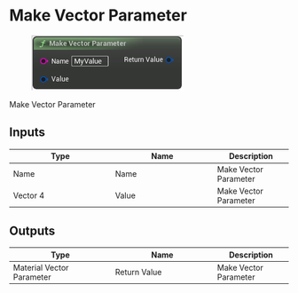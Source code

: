 # Make Vector Parameter

<div align="left" data-full-width="false">

<figure><img src="Make_Vector_Parameter.png" alt=""><figcaption></figcaption></figure>

</div>

Make Vector Parameter

## Inputs

<table>
<thead><tr><th width="170">Type</th><th width="170">Name</th><th>Description</th></tr></thead>
<tbody>
<tr><td>Name</td><td>Name</td><td>Make Vector Parameter</td></tr>
<tr><td>Vector 4</td><td>Value</td><td>Make Vector Parameter</td></tr>
</tbody>
</table>

## Outputs

<table>
<thead><tr><th width="170">Type</th><th width="170">Name</th><th>Description</th></tr></thead>
<tbody>
<tr><td>Material Vector Parameter</td><td>Return Value</td><td>Make Vector Parameter</td></tr>
</tbody>
</table>